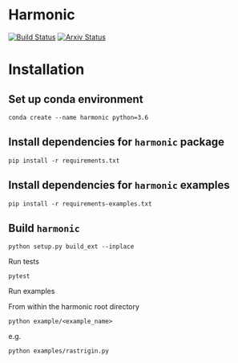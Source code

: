 # Harmonic


[![Build Status](https://travis-ci.com/astro-informatics/src_harmonic.svg?token=quDUMr3yVpQwGYxko5xh&branch=master)](https://travis-ci.com/astro-informatics/src_harmonic)
[![Arxiv Status ](http://img.shields.io/badge/arXiv-2004.07855-orange.svg?style=flat)](https://arxiv.org/abs/2004.07855)




# Installation

## Set up conda environment

```conda create --name harmonic python=3.6```

## Install dependencies for `harmonic` package

`pip install -r requirements.txt`


## Install dependencies for `harmonic` examples

`pip install -r requirements-examples.txt`

## Build `harmonic`

`python setup.py build_ext --inplace`

Run tests

`pytest`

Run examples

From within the harmonic root directory

`python example/<example_name>`

e.g.

`python examples/rastrigin.py`


